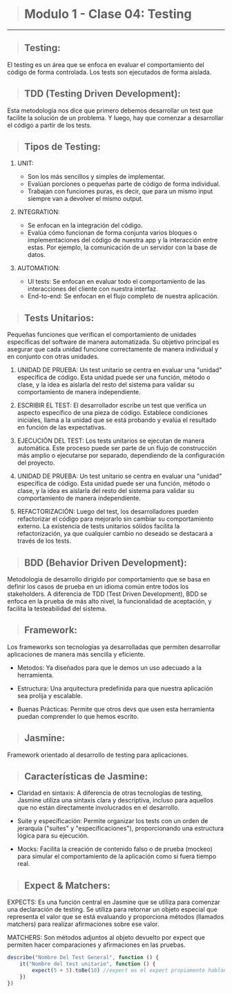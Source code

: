 > # Modulo 1 - Clase 04: Testing
---

> ## Testing:
El testing es un área que se enfoca en evaluar el comportamiento del código de forma controlada. Los tests son ejecutados de forma aislada.

> ## TDD (Testing Driven Development):
Esta metodología nos dice que primero debemos desarrollar un test que facilite la solución de un problema. Y luego, hay que comenzar a desarrollar el código a partir de los tests.

> ## Tipos de Testing:
1. UNIT:
    * Son los más sencillos y simples de implementar.
    * Evalúan porciones o pequeñas parte de código de forma individual.
    * Trabajan con funciones puras, es decir, que para un mismo input siempre van a devolver el mismo output.

2. INTEGRATION:
    * Se enfocan en la integración del código.
    * Evalúa cómo funcionan de forma conjunta varios bloques o implementaciones del código de nuestra app y la interacción entre estas. Por ejemplo, la comunicación de un servidor con la base de datos.

3. AUTOMATION:
    * UI tests: Se enfocan en evaluar todo el comportamiento de las interacciones del cliente con nuestra interfaz.
    * End-to-end: Se enfocan en el flujo completo de nuestra aplicación.

> ## Tests Unitarios:
Pequeñas funciones que verifican el comportamiento de unidades específicas del software de manera automatizada. Su objetivo principal es asegurar que cada unidad funcione correctamente de manera individual y en conjunto con otras unidades. 

1. UNIDAD DE PRUEBA: Un test unitario se centra en evaluar una "unidad" específica de código. Esta unidad puede ser una función, método o clase, y la idea es aislarla del resto del sistema para validar su comportamiento de manera independiente.

2. ESCRIBIR EL TEST: El desarrollador escribe un test que verifica un aspecto específico de una pieza de código. Establece condiciones iniciales, llama a la unidad que se está probando y evalúa el resultado en función de las expectativas.

3. EJECUCIÓN DEL TEST: Los tests unitarios se ejecutan de manera automática. Este proceso puede ser parte de un flujo de construcción más amplio o ejecutarse por separado, dependiendo de la configuración del proyecto.

4. UNIDAD DE PRUEBA: Un test unitario se centra en evaluar una "unidad" específica de código. Esta unidad puede ser una función, método o clase, y la idea es aislarla del resto del sistema para validar su comportamiento de manera independiente.

5. REFACTORIZACIÓN: Luego del test, los desarrolladores pueden refactorizar el código para mejorarlo sin cambiar su comportamiento externo. La existencia de tests unitarios sólidos facilita la refactorización, ya que cualquier cambio no deseado se destacará a través de los tests.

> ## BDD (Behavior Driven Development):
Metodologia de desarrollo dirigido por comportamiento que se basa en definir los casos de prueba en un idioma común entre todos los stakeholders. A diferencia de TDD (Test Driven Development), BDD se enfoca en la prueba de más alto nivel, la funcionalidad de aceptación, y facilita la testeabilidad del sistema.

> ## Framework:
Los frameworks son tecnologías ya desarrolladas que permiten desarrollar aplicaciones de manera más sencilla y eficiente.
* Metodos: Ya diseñados para que le demos un uso adecuado a la herramienta.

* Estructura: Una arquitectura predefinida para que nuestra aplicación sea prolija y escalable.

* Buenas Prácticas: Permite que otros devs que usen esta herramienta puedan comprender lo que hemos escrito.

> ## Jasmine:
Framework orientado al desarrollo de testing para aplicaciones.

> ## Características de Jasmine:

* Claridad en sintaxis: A diferencia de otras tecnologías de testing, Jasmine utiliza una sintaxis clara y descriptiva, incluso para aquellos que no están directamente involucrados en el desarrollo.

* Suite y especificación: Permite organizar los tests con un orden de jerarquía ("suites" y "especificaciones"), proporcionando una estructura lógica para su ejecución.

* Mocks: Facilita la creación de contenido falso o de prueba (mockeo) para simular el comportamiento de la aplicación como si fuera tiempo real.

> ## Expect & Matchers:
EXPECTS:
Es una función central en Jasmine que se utiliza para comenzar una declaración de testing.
Se utiliza para retornar un objeto especial que representa el valor que se está evaluando y proporciona métodos (llamados matchers) para realizar afirmaciones sobre ese valor.

MATCHERS:
Son métodos adjuntos al objeto devuelto por expect que permiten hacer comparaciones y afirmaciones en las pruebas.

```javascript
describe("Nombre Del Test General", function () {
    it("Nombre del test unitario", function () {
        expect(5 + 5).toBe(10) //expect es el expect propiamente hablando, toBe en este caso es el matcher.
    })
})
```
